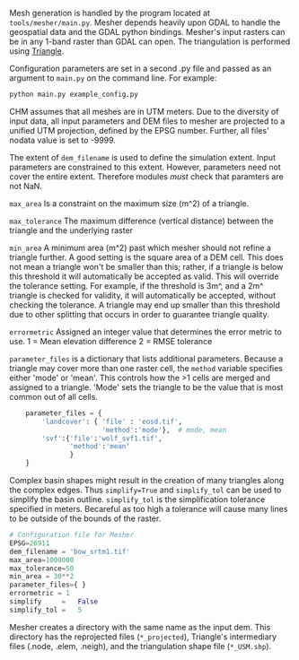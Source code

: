 Mesh generation is handled by the program located at ```tools/mesher/main.py```. Mesher depends heavily upon GDAL to handle the geospatial data and the GDAL python bindings. Mesher's input rasters can be in any 1-band raster than GDAL can open. The triangulation is performed using [Triangle](https://www.cs.cmu.edu/~quake/triangle.html).

Configuration parameters are set in a second .py file and passed as an argument to ```main.py``` on the command line. For example:
```bash
python main.py example_config.py
```

CHM assumes that all meshes are in UTM meters. Due to the diversity of input data, all input parameters and DEM files to mesher are projected to a unified UTM projection, defined by the EPSG number. Further, all files' nodata value is set to -9999. 

The extent of ```dem_filename``` is used to define the simulation extent. Input parameters are constrained to this extent. However, parameters need not cover the entire extent. Therefore modules *must* check that paramters are not NaN.

```max_area``` Is a constraint on the maximum size (m^2) of a triangle.

```max_tolerance``` The maximum difference (vertical distance) between the triangle and the underlying raster

```min_area``` A minimum area (m^2) past which mesher should not refine a triangle further. A good setting is the square area of a DEM cell. This does not mean a triangle won't be smaller than this; rather, if a triangle is below this threshold it will automatically be accepted as valid. This will override the tolerance setting. For example, if the threshold is 3m^, and a 2m^ triangle is checked for validity, it will automatically be accepted, without checking the tolerance. A triangle may end up smaller than this threshold due to other splitting that occurs in order to guarantee triangle quality.

```errormetric``` Assigned an integer value that determines the error metric to use.
1 = Mean elevation difference 
2 = RMSE tolerance 

```parameter_files``` is a dictionary  that lists additional parameters. Because a triangle may cover more than one raster cell, the ```method``` variable specifies either 'mode' or 'mean'. This controls how the >1 cells are merged and assigned to a triangle. 'Mode' sets the triangle to be the value that is most common out of all cells.

```python
    parameter_files = {
        'landcover': { 'file' : 'eosd.tif',
                       'method':'mode'},  # mode, mean
        'svf':{'file':'wolf_svf1.tif',
               'method':'mean'
               }
    }
```
Complex basin shapes might result in the creation of many triangles along the complex edges. Thus ```simplify=True``` and ```simplify_tol``` can be used to simplify the basin outline. ```simplify_tol``` is the simplification tolerance specified in meters. Becareful as too high a tolerance will cause many lines to be outside of the bounds of the raster.


```python
# Configuration file for Mesher
EPSG=26911
dem_filename = 'bow_srtm1.tif'
max_area=1000000
max_tolerance=50
min_area = 30**2
parameter_files={ }
errormetric = 1 
simplify     =   False
simplify_tol =   5   
```

Mesher creates a directory with the same name as the input dem. This directory has the reprojected files (```*_projected```), Triangle's intermediary files (.node, .elem, .neigh), and the triangulation shape file (```*_USM.shp```).


